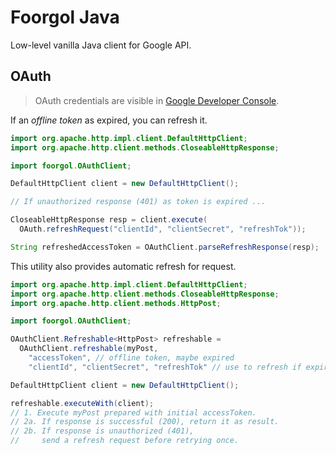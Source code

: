 # Foorgol Java

Low-level vanilla Java client for Google API.

## OAuth

> OAuth credentials are visible in [Google Developer Console](https://console.developers.google.com).

If an *offline token* as expired, you can refresh it.

```java
import org.apache.http.impl.client.DefaultHttpClient;
import org.apache.http.client.methods.CloseableHttpResponse;

import foorgol.OAuthClient;

DefaultHttpClient client = new DefaultHttpClient();

// If unauthorized response (401) as token is expired ...

CloseableHttpResponse resp = client.execute(
  OAuth.refreshRequest("clientId", "clientSecret", "refreshTok"));

String refreshedAccessToken = OAuthClient.parseRefreshResponse(resp);
```

This utility also provides automatic refresh for request.

```java
import org.apache.http.impl.client.DefaultHttpClient;
import org.apache.http.client.methods.CloseableHttpResponse;
import org.apache.http.client.methods.HttpPost;

import foorgol.OAuthClient;

OAuthClient.Refreshable<HttpPost> refreshable = 
  OAuthClient.refreshable(myPost, 
    "accessToken", // offline token, maybe expired
    "clientId", "clientSecret", "refreshTok" // use to refresh if expired);

DefaultHttpClient client = new DefaultHttpClient();

refreshable.executeWith(client);
// 1. Execute myPost prepared with initial accessToken.
// 2a. If response is successful (200), return it as result.
// 2b. If response is unauthorized (401), 
//     send a refresh request before retrying once.
```